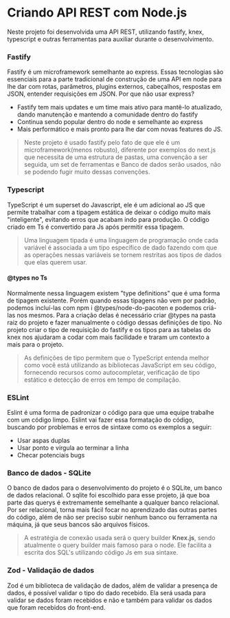 # Criando API REST com Node.js
Neste projeto foi desenvolvida uma API REST, utilizando fastify, knex, typescript e outras ferramentas para auxiliar durante o desenvolvimento.

### Fastify 
Fastify é um microframework semelhante ao express. Essas tecnologias são essenciais para a parte tradicional de construção de uma API em node para lhe dar com rotas, parâmetros, plugins externos, cabeçalhos, respostas em JSON, entender requisições em JSON.
Por que não usar express?
- Fastify tem mais updates e um time mais ativo para mantê-lo atualizado, dando manutenção e mantendo a comunidade dentro do fastify
- Continua sendo popular dentro do node e semelhante ao express
- Mais performático e mais pronto para lhe dar com novas features do JS.
> Neste projeto é usado fastify pelo fato de que ele é um microframework(menos robusto), diferente por exemplos do next.js que necessita de uma estrutura de pastas, uma convenção a ser seguida, um set de ferramentas e Banco de dados serão usados, não se podendo fugir muito dessas convenções.

### Typescript
TypeScript é um superset do Javascript, ele é um adicional ao JS que permite trabalhar com a tipagem estática de deixar o código muito mais "inteligente", evitando erros que acabam indo para produção. O código criado em Ts é convertido para Js após permitir essa tipagem.
>Uma linguagem tipada é uma linguagem de programação onde cada variável é associada a um tipo específico de dado fazendo com que as operações nessas variáveis se tornem restritas aos tipos de dados que elas querem usar.
#### @types no Ts
Normalmente nessa linguagem existem "type definitions" que é uma forma de tipagem existente. Porém quando essas tipagens não vem por padrão, podemos incluí-las com npm i @types/node-do-pacoten e podemos criá-las nos mesmos.
Para a criação delas é necessário criar @types na pasta raiz do projeto e fazer manualmente o código dessas definições de tipo.
No projeto criar o tipo de requisição do fastify e os tipos para as tabelas do knex nos ajudaram a codar com mais facilidade e traram um contexto a mais para o projeto.
>As definições de tipo permitem que o TypeScript entenda melhor como você está utilizando as bibliotecas JavaScript em seu código, fornecendo recursos como autocompletar, verificação de tipo estático e detecção de erros em tempo de compilação.
### ESLint
Eslint é uma forma de padronizar o código para que uma equipe trabalhe com um código limpo. Eslint vai fazer essa formatação do código, buscando por problemas e erros de sintaxe como os exemplos a seguir:
- Usar aspas duplas
- Usar ponto e vírgula ao terminar a linha
- Checar potenciais bugs	
### Banco de dados - SQLite
O banco de dados para o desenvolvimento do projeto é o SQLite, um banco de dados relacional. O sqlite foi escolhido para esse projeto, já que boa parte das querys é extremamente semelhante a qualquer banco relacional. Por ser relacional, torna mais fácil focar no aprendizado das outras partes do código, além de não ser preciso subir nenhum banco ou ferramenta na máquina, já que seus bancos são arquivos físicos.
>A estratégia de conexão usada será o query builder **Knex.js**, sendo atualmente o query builder mais famoso para o node. Ele facilita a escrita dos SQL's utilizando código Js em sua sintaxe.
### Zod - Validação de dados
Zod é um biblioteca de validação de dados, além de validar a presença de dados, é possível validar o tipo do dado recebido. Ela será usada para validar se dados foram recebidos e não e também para validar os dados que foram recebidos do front-end.


